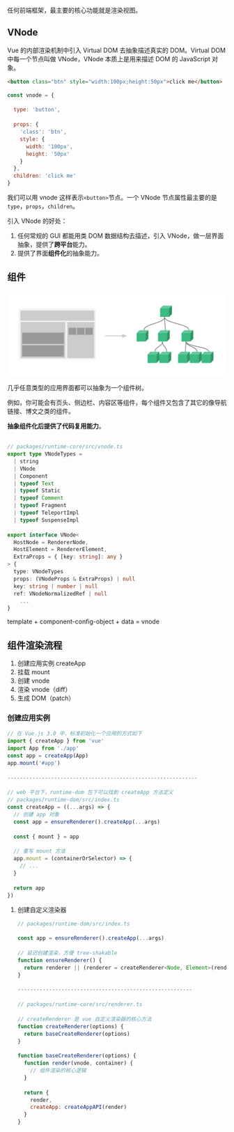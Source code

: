 任何前端框架，最主要的核心功能就是渲染视图。

## VNode

Vue 的内部渲染机制中引入 Virtual DOM 去抽象描述真实的 DOM。Virtual DOM 中每一个节点叫做 VNode，VNode 本质上是用来描述 DOM 的 JavaScript 对象。

```html
<button class="btn" style="width:100px;height:50px">click me</button>
```

```javascript
const vnode = {

  type: 'button',

  props: { 
    'class': 'btn',
    style: {
      width: '100px',
      height: '50px'
    }
  },
  children: 'click me'
}

```

我们可以用 vnode 这样表示`<button>`节点。一个 VNode 节点属性最主要的是 `type`，`props`，`children`。

引入 VNode 的好处：

1. 任何常规的 GUI 都能用类 DOM 数据结构去描述，引入 VNode，做一层界面抽象，提供了**跨平台**能力。
2. 提供了界面**组件化**的抽象能力。

## 组件

<img src="${images}/components.png" alt="Component Tree" style="zoom:50%;" />

几乎任意类型的应用界面都可以抽象为一个组件树。

例如，你可能会有页头、侧边栏、内容区等组件，每个组件又包含了其它的像导航链接、博文之类的组件。

**抽象组件化后提供了代码复用能力**。

## 

```typescript
// packages/runtime-core/src/vnode.ts
export type VNodeTypes =
  | string
  | VNode
  | Component
  | typeof Text
  | typeof Static
  | typeof Comment
  | typeof Fragment
  | typeof TeleportImpl
  | typeof SuspenseImpl

export interface VNode<
  HostNode = RendererNode,
  HostElement = RendererElement,
  ExtraProps = { [key: string]: any }
> {
  type: VNodeTypes
  props: (VNodeProps & ExtraProps) | null
  key: string | number | null
  ref: VNodeNormalizedRef | null
	...
}
```



template + component-config-object + data = vnode



## 组件渲染流程

1. 创建应用实例 createApp
2. 挂载 mount
3. 创建 vnode
4. 渲染 vnode（diff）
5. 生成 DOM（patch）



### 创建应用实例

```javascript
// 在 Vue.js 3.0 中，标准初始化一个应用的方式如下
import { createApp } from 'vue'
import App from './app'
const app = createApp(App)
app.mount('#app')

-------------------------------------------------------------

// web 平台下，runtime-dom 包下可以找到 createApp 方法定义
// packages/runtime-dom/src/index.ts
const createApp = ((...args) => {
  // 创建 app 对象
  const app = ensureRenderer().createApp(...args)

  const { mount } = app

  // 重写 mount 方法
  app.mount = (containerOrSelector) => {
    // ...
  }

  return app
})

```

1. 创建自定义渲染器

   ```javascript
   // packages/runtime-dom/src/index.ts
   
   const app = ensureRenderer().createApp(...args)
   
   // 延迟创建渲染，方便 tree-shakable
   function ensureRenderer() {
     return renderer || (renderer = createRenderer<Node, Element>(rendererOptions))
   }
   
   --------------------------------------------------------
   
   // packages/runtime-core/src/renderer.ts
   
   // createRenderer 是 vue 自定义渲染器的核心方法
   function createRenderer(options) {
     return baseCreateRenderer(options)
   }
   
   function baseCreateRenderer(options) {
     function render(vnode, container) {
       // 组件渲染的核心逻辑
     }
   
     return {
       render,
       createApp: createAppAPI(render)
     }
   }
   ```

   

